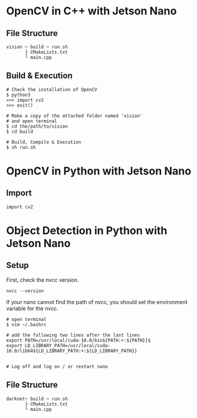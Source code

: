 # OpenCV in C++ with Jetson Nano
## File Structure
```
vision ─ build ─ run.sh
       ├ CMakeLists.txt
       └ main.cpp
```

## Build & Execution
```
# Check the installation of OpenCV
$ python3
>>> import cv2
>>> exit()

# Make a copy of the attached folder named 'vision'
# and open terminal
$ cd the/path/to/vision
$ cd build

# Build, Compile & Execution 
$ sh run.sh
```



# OpenCV in Python with Jetson Nano
## Import
```
import cv2
```


# Object Detection in Python with Jetson Nano

## Setup

First, check the nvcc version.
```shell
nvcc --version
```

If your nano cannot find the path of nvcc, you should set the environment variable for the nvcc.
```shell
# open terminal
$ vim ~/.bashrc

# add the following two lines after the last lines
export PATH=/usr/local/cuda-10.0/bin${PATH:+:${PATH}}$ 
export LD_LIBRARY_PATH=/usr/local/cuda-10.0/lib64${LD_LIBRARY_PATH:+:${LD_LIBRARY_PATH}}


# Log off and log on / or restart nano
```

## File Structure
```
darknet─ build ─ run.sh
       ├ CMakeLists.txt
       └ main.cpp

```
